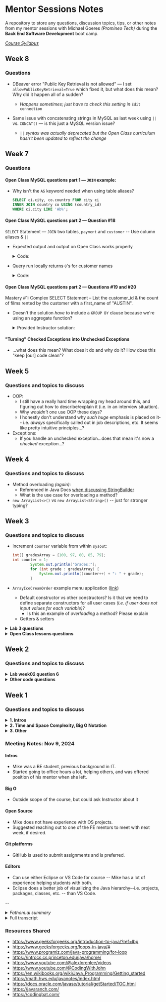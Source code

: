 # Mentor Sessions Notes

A repository to store any questions, discussion topics, tips, or other notes from my mentor sessions with Michael Goeres _(Promineo Tech)_ during the **Back End Software Development** boot camp.

_[Course Syllabus](https://github.com/elliotvhill/promineo-be-course/blob/main/week_0/2023PTBESyllabus.pdf)_

## Week 8

### Questions

-   DBeaver error "Public Key Retrieval is not allowed" — I set `allowPublicKeyRetrieval=True` which fixed it, but what does this mean? Why did it happen all of a sudden?

    -   _Happens sometimes; just have to check this setting in_ `Edit connection`

-   Same issue with concatenating strings in MySQL as last week using `||` vs. `CONCAT()` — is this just a MySQL version issue?
    -   _`||` syntax was actually deprecated but the Open Class curriculum hasn't been updated to reflect the change_

## Week 7

### Questions

#### Open Class MySQL questions part 1 — `JOIN` example:

-   Why isn't the `AS` keyword needed when using table aliases?
    ```sql
    SELECT ci.city, co.country FROM city ci
    INNER JOIN country co USING (country_id)
    WHERE ci.city LIKE 'Ab%';
    ```

#### Open Class MySQL questions part 2 — Question #18

`SELECT` Statement — `JOIN` two tables, `payment` and `customer` -- Use column aliases & `||`

-   Expected output and output on Open Class works properly

      <details><summary>Code:</summary>

    ```sql
    SELECT customer_id AS "Id", first_name AS "First Name", last_name AS "Last Name",
        ROUND(AVG(amount),2) AS "Average Spent" FROM payment
    JOIN customer USING (customer_id)
    GROUP BY customer_id LIMIT 5;

    -- Output:
    | Id  | Customer Name    | Average Spent |
    | --- | ---------------- | ------------- |
    |  1  | MARY SMITH       | 3.71          |
    |  2  | PATRICIA JOHNSON | 4.77          |
    |  3  | LINDA WILLIAMS   | 5.21          |
    |  4  | BARBARA JONES    | 3.72          |
    |  5  | ELIZABETH BROWN  | 3.81          |
    ```

      </details>

-   Query run locally returns `0`'s for customer names

      <details><summary>Code:</summary>

    ```sql
    SELECT customer_id AS "Id", first_name AS "First Name", last_name AS "Last Name",
        ROUND(AVG(amount),2) AS "Average Spent" FROM payment
    JOIN customer USING (customer_id)
    GROUP BY customer_id LIMIT 5;

    -- Output:
    +----+---------------+---------------+
    | Id | Customer Name | Average Spent |
    +----+---------------+---------------+
    |  1 |             0 |          3.71 |
    |  2 |             0 |          4.77 |
    |  3 |             0 |          5.22 |
    |  4 |             0 |          3.72 |
    |  5 |             0 |          3.81 |
    +----+---------------+---------------+
    ```

      </details>

#### Open Class MySQL questions part 2 — Questions #19 and #20

Mastery #1: Complex SELECT Statement – List the customer_id & the count of films rented by the customer with a first_name of "AUSTIN".

-   Doesn't the solution _have_ to include a `GROUP BY` clause because we're using an aggregate function?

      <details><summary>Provided Instructor solution:</summary>

    ```sql
    SELECT customer_id AS "Id", COUNT(rental_id) AS "Number of Rentals"
    FROM rental
    JOIN customer USING (customer_id)
    WHERE first_name = "AUSTIN";
    -- The above throws an error if try to run query without GROUP BY locally:

    --     ERROR 1140 (42000): In aggregated query without GROUP BY,
    --     expression #1 of SELECT list contains nonaggregated column
    --     'sakila.customer.customer_id'; this is incompatible with
    --     sql_mode=only_full_group_by
    ```

      </details>

#### "Turning" Checked Exceptions into Unchecked Exceptions

-   ...what does this mean? What does it do and why do it? How does this "keep [our] code clean"?

## Week 5

### Questions and topics to discuss

-   OOP:
    -   I still have a really hard time wrapping my head around this, and figuring out how to describe/explain it (i.e. in an interview situation).
    -   Why _wouldn't_ one use OOP these days?
    -   I honestly don't understand why _such huge_ emphasis is placed on it-- i.e. _always_ specifically called out in job descriptions, etc. It seems like pretty intuitive principles...?
-   Exceptions:
    -   If you handle an unchecked exception...does that mean it's now a _checked_ exception...?

## Week 4

### Questions and topics to discuss

-   Method overloading _(again)_:
    -   Referenced in Java Docs [when discussing StringBuilder](<https://docs.oracle.com/javase/tutorial/java/data/buffers.html#:~:text=The%20principal%20operations%20on%20a%20StringBuilder%20that%20are%20not%20available%20in%20String%20are%20the%20append()%20and%20insert()%20methods%2C%20which%20are%20overloaded%20so%20as%20to%20accept%20data%20of%20any%20type.>)
    -   What is the use case for overloading a method?
-   `new ArrayList<>()` vs `new ArrayList<String>()` -- just for stronger typing?

## Week 3

### Questions and topics to discuss

-   Increment `counter` variable from within `sysout`:

    ```java
    int[] gradesArray = {100, 97, 80, 85, 79};
    int counter = 1;
            System.out.println("Grades:");
            for (int grade : gradesArray) {
                System.out.println((counter++) + ": " + grade);
            }
    ```

-   `ArrayIceCreamOrder` example menu application ([link](https://learn.promineotech.com/mod/book/view.php?id=20014&chapterid=1943))
    -   Default constructor vs other constructors? Is it that we need to define separate constructors for all user cases _(i.e. if user does not input values for each variable)_?
        -   Is this an example of _overloading_ a method? Please explain
    -   Getters & setters

<details><summary><strong>Lab 3 questions</strong></summary>

-   Question 12: "_calculate the sum_ of all the letters" -- what does this mean? Should we _concatenate_ all the letters? Or count how many are in the strings combined?

-   Method question 16: using a for loop with an if statement seems verbose... why doesnt using a ternary work? e.g. something like this:

    ```java
    public static boolean stringExists(String[] arr, String str) {
        for (int i = 0; i < arr.length; i++) {
            boolean stringMatch = arr[i].equals(str);
            stringMatch == true ? true : false;
        }
    }
    // Throws "System error on token: invalid '==' operator"
    ```

-   Question 19: strange output

      <details><summary><em>Code:</em></summary>

    ```java
        // 19. Write and test a method that takes an array of Strings and
        // returns an array of int where each element
        // matches the length of the string at that position
            String[] teams = {"Chelsea", "Arsenal", "Ipswich", "West Ham"};
            stringLengths(teams);

        // Method 19:
            public static int[] stringLengths(String[] arr) {
                int[] lengths = new int[arr.length];
                for (int i = 0; i < arr.length; i++) {
                    lengths[i] = arr[i].length();
                }
                System.out.println(lengths); // Output: [I@251a69d7
                return lengths;
            }
    ```

      </details>

    -   **Explanation:** have to use `.toString()` method to print arrays to console

</details>
    
<details><summary><strong>Open Class lessons questions</strong></summary>
    
- Open Class lesson Methods part 1:
    - What is the use case for overloading a method? Why use the same method name? Couldn't that potentially be confusing?
- Open Class lesson Methods part 2:
    - Question 13: sumOfDigits Method -- I just don't get the math
- Open Class Arrays part 1:
    - States that declaring the length of an array is _optional_ -- I thought it was _required_?
        - ...Or are they just referring to declaring with an Array initializer vs. a `new` constructor?
    - Aren't arrays immutable in Java? _**Answer:** No, values can be exchanged; **length** cannot, though_

</details>

## Week 2

### Questions and topics to discuss

<details><summary><strong>Lab week02 question 6</strong></summary>

**Question 6:**

```java
// 6. Cookie Distribution:
		// Note: You will evenly distribute all of the cookies to the children
		// and as the adult you get to keep the remaining cookies for yourself.

		// a. Create two variables called numberOfCookies and numberOfChildren.
		// b. Initialize the two variables to integer values.
		// b. Use a conditional to print the following based on the following
		// conditions:
		// i. If there are 0 cookies remaining, print "Sad Face"
		// ii. If there are less than 2 cookies, print "Yes!"
		// iii. If there are less than 5 cookies, print "Whoohoooo!"
		// iv. If there are 5 or more cookies, print "Jackpot!"
```

**My solution:**

```java
int numberOfCookies = 18;
		int numberOfChildren = 14;

		int result = numberOfCookies % numberOfChildren;

		if (result == 0) {
			System.out.println("Sad Face");
		} else if (result < 2) {
			System.out.println("Yes!");
		} else if (result < 5) {
			System.out.println("Whoohoooo!");
		} else {
			System.out.println("Jackpot!");
		}

// My Questions:
//		Q: Can we assume cookies remain whole?
//		i.e. if cookies cannot be divided evenly
//		among children, does adult keep _all_ cookies?

//		Q: For time/space optimization, does it make sense to use memory
//		or to repeat the calculation w/o using extra storage?
```

</details>

<details><summary><strong>Other code questions</strong></summary>

-   What does the Java error `dead code` mean?
    > _In Eclipse, "dead code" is code that will never be executed. Usually it's in a conditional branch that logically will never be entered._

</details>

## Week 1

### Questions and topics to discuss

<details ><summary><strong>1. Intros</strong></summary>

-   What is your background?

    -   What did you study?

    -   Have you done any other coding coursework/classes/boot camps?

    -   Experience in other SWE areas? _(e.g. DevOps, Front End, Data Eng, etc.)_

    -   Where have you worked?

    -   How'd you get into the field?

-   Other hobbies?

-   Open to connecting on LinkedIn and/or other platforms?

</details>

<details ><summary><strong>2. Time and Space Complexity, Big O Notation</strong></summary>

-   Will this be discussed at all in the course?

-   Any recommendations on resources?

-   Any way to practice determining time & space complexity? (i.e. something like LeetCode but for Big O?)
    -   _Apart from analyzing my own code, of course_

</details>

<details ><summary><strong>3. Other</strong></summary>

-   Anything you wish you had known going into the course?

    -   _e.g. quirks of Java, code conventions, organization, etc._

-   Using GitLab vs. GitHub during the course -- does it matter?

    -   How about professionally?

    -   Do more organizations use GitLab or something similar? GitPod? etc.

-   Thoughts on text editors -- Eclipse vs. VS Code?

-   **Open source:**

    -   Suggestions for getting started & overcoming fear/imposter syndrome

    -   How do you show off your OS work on a resume or LinkedIn, for example?

-   Question about reassigning variables:

    -   This code incorrectly returns `true` for both sysouts:
          <details><summary>Example 1</summary>
          
          ```Java
          public static void main(String[] args) {

              int ageRequiredToDrive = 16;
              int currentAge = 14;
              currentAge = 30;

              boolean canPersonDrive = (currentAge >= ageRequiredToDrive);

              System.out.println(canPersonDrive); // returns 'true'

              currentAge = 14;
              System.out.println(canPersonDrive); // returns 'true'
              // Explanation: still returns true bc value of canPersonDrive still holds value of 'true' (bc 30 >= 16)

        }

        ```
        </details>

        ```

    -   This code incorrectly returns `false` for both sysouts:

          <details><summary>Example 2</summary>

        ```Java
        public static void main(String[] args) {

            int ageRequiredToDrive = 16;
            int currentAge = 14;
            boolean canPersonDrive = (currentAge >= ageRequiredToDrive);

            currentAge = 30;
            System.out.println(canPersonDrive); // returns 'false'

            currentAge = 24;
            System.out.println(canPersonDrive); // returns 'false'
            // Explanation: again, value of canPerson drive hasn't changed -- it's still 'false' (bc 14 <= 16)
        }
        ```

          </details>

    _**Answer:** the variable `canPersonDrive` is simmply never updated, which is wwhy it continues to return the same value after `currentAge` is reassigned -- we're not running any kind of function that would automatically update `canPersonDrive`; it's statically defined._

</details>

### Meeting Notes: Nov 9, 2024

#### Intros

-   Mike was a BE student, previous background in IT.
-   Started going to office hours a lot, helping others, and was offered position of his mentor when she left.

#### Big O

-   Outside scope of the course, but could ask Instructor about it

#### Open Source

-   Mike does not have experience with OS projects.
-   Suggested reaching out to one of the FE mentors to meet with next week, if desired.

#### Git platforms

-   GitHub is used to submit assignments and is preferred.

#### Editors

-   Can use either Eclipse or VS Code for course -- Mike has a lot of experience helping students with both.
-   Eclipse does a better job of visualizing the Java hierarchy--i.e. projects, packages, classes, etc. -- than VS Code.

--

<details><summary><em>Fathom.ai summary</em></summary>

**Elliot Hill: Back End Mentor Session**

Mentor session overview @ 0:00

> Michael and Elliot introduce themselves and discuss the purpose of the mentor session, which is for Elliot to ask general questions about the back-end development course and get advice from Michael, who previously completed the same bootcamp program.

Code editor preferences @ 3:36

> Elliot discusses his experience using Eclipse versus VS Code, noting that he is more comfortable with VS Code but is leaning towards using Eclipse for the course since it provides better visibility into the Java project structure. Michael advises that either editor is acceptable, as the focus is on learning to code rather than the specific IDE.

GitHub and version control @ 4:54

> Elliot shares his past issues with his GitHub account being suspended, and asks if it's acceptable to use GitLab instead. Michael confirms that GitHub is the preferred platform for submitting assignments, but Elliot can use VS Code to manage his code and submit it through other means if needed.

Advice for bootcamp success @ 9:15

> Michael provides advice based on his own experience going through the bootcamp, emphasizing the importance of taking advantage of mentor sessions, closely following the video lessons, and not getting stuck on any one problem for too long. He encourages Elliot to use the available resources and not be afraid to ask for help.

Recap and next steps @ 12:44

> Elliot summarizes the key topics discussed and thanks Michael for the helpful advice. Michael reminds Elliot about the additional resources provided, and encourages him to continue reaching out to mentors if he needs further assistance.

</details>

<details><summary>Full transcript</summary>

_Video link: https://fathom.video/share/DJPJKeK2P_R6V3nS7LHBwmRyKVu-rCSu_

**Michael Goeres**  
This meeting is being recorded. How are you doing today?

**Elliot Hill**  
Hey there, I'm doing well. How are you?

**Michael Goeres**  
Not bad, not bad at all.

**Elliot Hill**  
Let's do some window management here. Here we go. I appreciate you taking the time to meet on the weekend, by the way.

**Michael Goeres**  
I work two days through Saturday, so that works out. Okay. Saturday being the day thing to do, might be something that someone might need help on it.

**Elliot Hill**  
That's fair, yep.

**Michael Goeres**  
So what can I help you with?

**Elliot Hill**  
So I don't have a whole lot of questions. I kind of have just general questions. So just for a little bit of background about me, I have a bit of experience with coding. I actually did a full stack boot camp last year. It was largely front end though, which is why I'm here doing the back end.

So all the content, you know, from week one, and I've started week two even. I'm pretty good with. I have no experience with Java, but JavaScript, I know.

**Michael Goeres**  
Coding concepts are the same, the syntax is different.

**Elliot Hill**  
Exactly. Yeah, yeah. So I just had more questions about like the course in general and just like the field in general, if that's cool.

I'm curious. uh like to talk especially about open source projects um because that's open source okay uh the assignments oh no sorry just in general like yeah open source um because we have assignments that are open class but you're talking about yeah yeah yeah um yeah i i have not really dealt into you know trying to contribute to any open source projects yet i have i have a lot of imposter syndrome um and i just like wonder like do you have much experience with open

**Michael Goeres**  
I have no experience in that either, unfortunately. I almost refer you to Michael Barnell the front end mentor; I think he's done a couple open source things and if you'd like to schedule a mentor we can change that for next week.

**Elliot Hill**  
I just know that that's, you know, as someone who's a career changer, like that's something that can help build experience. So that's why I ask, um, cool. The, let's see, I have some notes here. That's what I'm looking at.

Um, these are all just like really boring questions.

**Michael Goeres**  
That's all right.

**Elliot Hill**  
So I kind of more specific to the class talking about code editors. I have never used Eclipse until now.

I'm coming from VS code. Um, does it really matter? I'm, I'm leaning more towards sticking with Eclipse. for the course because it seems like it's good to know and and used in the field a lot. But I like I said, I've got more experience with VS code and I'm struggling with the the key bindings

**Michael Goeres**  
Yeah, 100% you are allowed to use VS code.

**Elliot Hill**  
Okay.

**Michael Goeres**  
I mean just like you said Eclipse is good to know because you may go work for something that uses it. But yeah, at the same time, we're here to teach you coding not not Eclipse.

**Elliot Hill**  
Yeah. Yeah, okay Yeah, I think I'm gonna try and stick with eclipse for now, but There's a couple things that really frustrate me so far about it. So we'll see if that lasts.

Kind of similarly talking about platforms Does it matter Do you recommend using Either github or GitLab one or the over the other for the course, I know github obviously is like the big one

**Michael Goeres**  
um, we actually teach Git, we teach to use the GitHub in a very basic manner in week three. that's what we use for you submit your assignments to GitHub, then we can go get them and grade them and okay.

**Elliot Hill**  
So I asked that because I have mostly I had a really fun problem with my GitHub account a couple months ago where I was inexplicably, what's the word not banned, but suspended my account was suspended right before I was trying to interview for a job.

**Elliot Hill**  
Yeah, so I was like, okay, so I know it took them like two months to respond.

**Michael Goeres**  
Only two months because I have another that was suspended and they never responded.

**Elliot Hill**  
Wow.

**Michael Goeres**  
So he ended up, he ended up submitting his assignments to me on Slack. Oh, okay.

**Elliot Hill**  
Yeah. So that's that's why like more recently I made this and I've mostly been on git lab now using that.

And so I was curious if it matters if I were just like to submit assignments or if you prefer use GitHub.

Okay. Yes. Okay. Just curious. Also good to know.

**Michael Goeres**  
Let's see. With VS Code, you can submit that way. teach how to use terminal or the command prompt because there's more things you can do there.

**Michael Goeres**  
VS Code does so many things automatically for you that it's really nice.

**Elliot Hill**  
It is really nice.

**Michael Goeres**  
But I've helped troubleshoot with it.

**Elliot Hill**  
Yeah. And that's kind of like going back to that. like, I don't know. I feel like it's worth learning Eclipse.

I feel like VS Code, in a lot of ways, maybe makes things too easy sometimes, especially if you're new.

You know, it's kind of like a crutch, there's a lot of crutches

**Michael Goeres**  
The nice thing about Eclipse is it teaches you about the Java hierarchy better than...

Because in Java, in Eclipse, there's a project. And with the project, there's the SRC folder. And then with the SRC folder, you make a package, then with the package, you make a class.

Yeah. in VS Code, you make the project, but then the packages don't really come out looking like packages. Because in Eclipse, package looks like a little four-door file cabinet.

**Elliot Hill**  
Yeah. Yeah. I have noticed that.

That does make sense to me. Let's see. I also was wondering... I'm pretty sure I was... The syllabus, again, I'm pretty sure this is...

outside the scope of what we'll be doing in class, but is there, is there any discussion ever of, of like determining space and time complexity for algorithms like Big O notation?

**Michael Goeres**  
We don't deal with Big O. You're welcome to ask your instructor about it though.

**Elliot Hill**  
Okay, okay.

**Michael Goeres**  
My instructor, when I went through the course, he mentioned Big O and kind of said, hey, look into it.

Yeah, outside the scope of this course, but.

**Elliot Hill**  
Got it. Good to know. That was my question. Yeah. Yeah. I've, I've looked at some resources and I'm like trying to wrap my head around it, but having a little tough time.

Okay. I figured that was the case.

And then I kind of just broadly, I believe I understand and you went through the bootcamp yourself?

**Michael Goeres**  
Yes, I did.

**Elliot Hill**  
Any general advice, tips, things you wish you knew going into it? Looking back?

**Michael Goeres**  
Mentor sessions. I didn't do as many mentor sessions as I should have, because I have an associate's degree in IT.

But it had been five years by the time, since I graduated before I got into the bootcamp. I had not used any of it at all.

some of Java was like, oh, yeah, remember that. of it was like, I don't remember any about that. this course actually teaches some things to me in a better way than my community college did, as far as Java goes.

Yeah. And then I had never heard of an API when I was going through a community college. the last six weeks is all about APIs.

**Elliot Hill**  
Yeah.

**Michael Goeres**  
The videos is the biggest thing I can recommend, because each week in the LMS there's the videos, then the labs, then the open class, not open source, open class, and then the quiz and some other things, but I always stress watch the videos, code along with them, because that's your resource.

When you go to do the labs, you're like, oh, we did that in the videos, but if you don't code along with the videos, you've got to watch the video again.

**Elliot Hill**  
Yeah, definitely.

**Michael Goeres**  
Just carry that through, and I don't think you'll have this problem, but in the open class, Google searches your friend.

And I recommend if you get stuck on a question, you really want to, you have to find the answer then spend an hour on it.

you haven't found it, just submit the answer, and then every question after you submit it. We'll show you the instructor's solution, submit it and look at the answer and learn from that.

I may even say half an hour. I say half an hour to an hour on any one question. Yeah, as your frustration level goes up, you're learning to go down.

**Elliot Hill**  
Yeah, that's definitely a trap I have fallen into. I was going to say in the past, actually quite frequently is I just spend too much time trying to fight problems and at a certain point have to just call and be like, okay, let me yeah, yeah, just see if I can get

**Michael Goeres**  
Wave the white flag and yeah.

So are you in one-- you're at least in the one help channel, are you in all four help channels?

**Elliot Hill**  
I, thought I was.

**Michael Goeres**  
You're one through six, can see I'm just in one through six, Or 7 through 12. Excuse me. Now you are.

**Elliot Hill**  
great, Thank you.

**Michael Goeres**  
And don't be afraid to post in the help channels.

**Elliot Hill**  
Yeah. Awesome. Thank you. Cool.

**Michael Goeres**  
Getting better about when I meet with the students in week one is like check the help channels to make sure they're in them.

Yeah. Over a year and a half after we've been doing this, I finally figured it out. Hey, just act it.

**Elliot Hill**  
Yep. rest of that. Make sure everybody's set. Cool. Thank you for that.

That was kind of all the things that I wanted to ask about it. I saw the links that you sent over just before we hopped on.

some of them I've definitely taken a look at, but I'll take a look and go through them.

**Michael Goeres**  
Yeah, they're just there for resources. Yeah, it's not study materials.

**Elliot Hill**  
Yeah. Yeah.

**Michael Goeres**  
The last two Java range and codingbat-- Java range, I haven't spent really any time on it, but it looks like they have like questions.

That's all that is is practice Java to do questions. They do Python too on coding.

**Elliot Hill**  
Oh, okay.

**Michael Goeres**  
Okay. You can make a going for Coding Bat going to sign up for an account and get a password because I've never got any spam from them, but they keep track of your progress.

**Elliot Hill**  
Okay. Good to know. Yeah, I had not heard of this before. I'll definitely do that. I know how I'm going to spend the rest of my afternoon.

Yeah, I think I think that's really about it.

**Michael Goeres**  
I'll give you back some of your day then. like, yeah, the only thing is, like I said, don't be afraid of mentors that's because I figured I know all this because I've got an associate's degree.

It's like, no, eventually I had to get help.

**Elliot Hill**  
Oh, yeah, definitely.

**Michael Goeres**  
Yeah, that's how I kind of fell into the job is because I started going to office hours to I started helping out in office hours because after I've been through it, there's like a new cohort started behind me.

It's like, oh, so they're four weeks behind. Oh, yeah, I can help them. Yeah, yeah, I'm just talking around to help after graduating while I looking for a job.

then my mentor moved on to a coding job and so I got her job. it works out well.

**Elliot Hill**  
Awesome. Yeah, yeah, I definitely I hope to help out as much as I can to my classmates and wherever I can.

**Michael Goeres**  
And I think you see the Michael's fathom note-taker. That's just an AI bot that records and takes a transcript, you'll always get a link to that.

**Elliot Hill**  
Awesome. That's great, thank you.

**Michael Goeres**  
Cool. Yeah. Other than that, you guys have a good rest of your weekend.

**Elliot Hill**  
Thank you very much. Bye. Bye.

</details>

### Resources Shared

-   https://www.geeksforgeeks.org/introduction-to-java/?ref=lbp
-   https://www.geeksforgeeks.org/loops-in-java/#
-   https://www.programiz.com/java-programming/for-loop
-   https://introcs.cs.princeton.edu/java/home/
-   https://www.youtube.com/@alexlorenlee/videos
-   https://www.youtube.com/@CodingWithJohn
-   https://en.wikibooks.org/wiki/Java_Programming/Getting_started
-   https://math.hws.edu/javanotes/index.html
-   https://docs.oracle.com/javase/tutorial/getStarted/TOC.html
-   https://javaranch.com/
-   https://codingbat.com/
